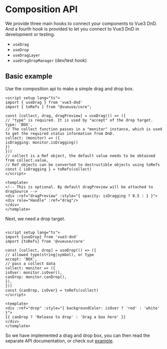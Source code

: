 # Composition API

We provide three main hooks to connect your components to Vue3 DnD. And a fourth hook is provided to let you connect to Vue3 DnD in development or testing.

- `useDrag`
- `useDrop`
- `useDragLayer`
- `useDragDropManager` (dev/test hook)


## Basic example
Use the composition api to make a simple drag and drop box.

````vue
<script setup lang="ts">
import { useDrag } from 'vue3-dnd'
import { toRefs } from "@vueuse/core";

const [collect, drag, dragPreview] = useDrag(() => ({
// "type" is required. It is used by "accept" of the drop target.
type: 'BOX',
// The collect function passes in a "monitor" instance, which is used to get the required status information from DnD.
collect: (monitor) => ({
isDragging: monitor.isDragging()
})
}))
// collect is a Ref object, the default value needs to be obtained from collect.value,
// Ref objects can be converted to destructible objects using toRefs
const { isDragging } = toRefs(collect)
</script>

<template>
<!-- This is optional. By default dragPreview will be attached to dragSource -->
<div :ref="dragPreview" :style="{ opacity: isDragging ? 0.5 : 1 }">
<div role="Handle" :ref="drag"/>
</div>
</template>
````

Next, we need a drop target.

````vue

<script setup lang="ts">
import {useDrop} from 'vue3-dnd'
import {toRefs} from '@vueuse/core'

const [collect, drop] = useDrop(() => ({
// allowed type(string|symbol), or type
accept: 'BOX',
// pass a collect data
collect: monitor => ({
isOver: monitor.isOver(),
canDrop: monitor.canDrop(),
}),
}))
const {canDrop, isOver} = toRefs(collect)
</script>

<template>
<div :ref="drop" :style="{ backgroundColor: isOver ? 'red' : 'white' }">
{{ canDrop ? 'Release to drop' : 'Drag a box here' }}
</div>
</template>
````

So we have implemented a drag and drop box, you can then read the separate API documentation, or check out [example](/example/).
